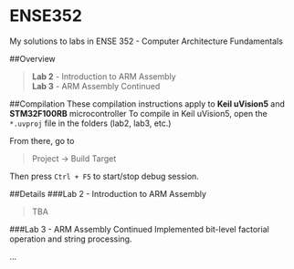 # ENSE352
My solutions to labs in ENSE 352 - Computer Architecture Fundamentals

##Overview
> **Lab 2** - Introduction to ARM Assembly  
> **Lab 3** - ARM Assembly Continued

##Compilation
These compilation instructions apply to **Keil uVision5** and **STM32F100RB** microcontroller
To compile in Keil uVision5, open the `*.uvproj` file in the folders (lab2, lab3, etc.)

From there, go to
>Project -> Build Target

Then press `Ctrl + F5` to start/stop debug session.

##Details
###Lab 2 - Introduction to ARM Assembly
>TBA

###Lab 3 - ARM Assembly Continued
Implemented bit-level factorial operation and string processing.

...